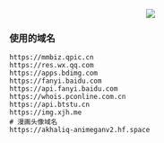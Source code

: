<p align="center">
  <img src="./images/wxscan.png">
</p>


### 使用的域名
```
https://mmbiz.qpic.cn
https://res.wx.qq.com
https://apps.bdimg.com
https://fanyi.baidu.com
https://api.fanyi.baidu.com
https://whois.pconline.com.cn
https://api.btstu.cn
https://img.xjh.me
# 漫画头像域名
https://akhaliq-animeganv2.hf.space
```